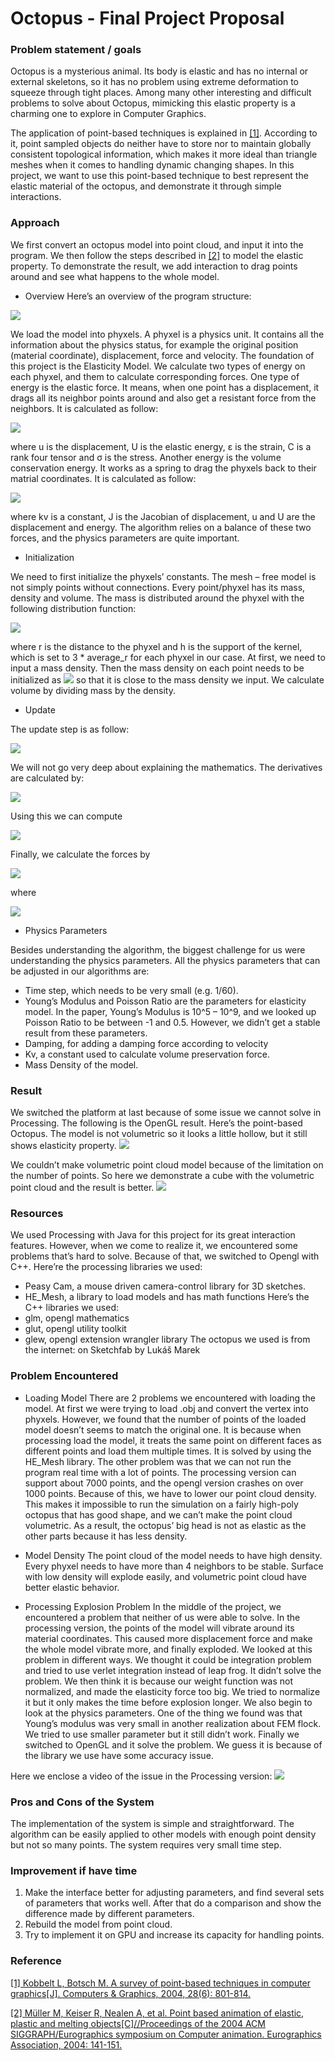 # Octopus - Final Project Proposal


### Problem statement / goals
Octopus is a mysterious animal. Its body is elastic and has no internal or external skeletons, so it has no problem using extreme deformation to squeeze through tight places. Among many other interesting and difficult problems to solve about Octopus, mimicking this elastic property is a charming one to explore in Computer Graphics. 

The application of point-based techniques is explained in [[1]](#1). According to it, point sampled objects do neither have to store nor to maintain globally consistent topological information, which makes it more ideal than triangle meshes when it comes to handling dynamic changing shapes. 
In this project, we want to use this point-based technique to best represent the elastic material of the octopus, and demonstrate it through simple interactions.


### Approach
We first convert an octopus model into point cloud, and input it into the program. We then follow the steps described in [[2]](#2) to model the elastic property. To demonstrate the result, we add interaction to drag points around and see what happens to the whole model.

- Overview
Here’s an overview of the program structure: 

![](1.png)

We load the model into phyxels. A phyxel is a physics unit. It contains all the information about the physics status, for example the original position (material coordinate), displacement, force and velocity.
The foundation of this project is the Elasticity Model. We calculate two types of energy on each phyxel, and them to calculate corresponding forces. One type of energy is the elastic force. It means, when one point has a displacement, it drags all its neighbor points around and also get a resistant force from the neighbors. It is calculated as follow:

![](2.png)

where u is the displacement, U is the elastic energy, ε is the strain, C is a rank four tensor and σ is the stress.
Another energy is the volume conservation energy. It works as a spring to drag the phyxels back to their matrial coordinates. It is calculated as follow: 

![](3.png)

where kv is a constant, J is the Jacobian of displacement, u and U are the displacement and energy.
The algorithm relies on a balance of these two forces, and the physics parameters are quite important. 

- Initialization

We need to first initialize the phyxels’ constants. The mesh – free model is not simply points without connections. Every point/phyxel has its mass, density and volume. The mass is distributed around the phyxel with the following distribution function:

![](4.png)

where r is the distance to the phyxel and h is the support of the kernel, which is set to 3 * average_r for each phyxel in our case. At first, we need to input a mass density. Then the mass density on each point needs to be initialized as ![](5.png) so that it is close to the mass density we input. We calculate volume by dividing mass by the density.

- Update 

The update step is as follow:  

![](6.png)

We will not go very deep about explaining the mathematics. 
The derivatives are calculated by:

![](7.png)
 
Using this we can compute 

![](8.png)
 
Finally, we calculate the forces by

![](9.png)
 
where
 
![](10.png)

- Physics Parameters

Besides understanding the algorithm, the biggest challenge for us were understanding the physics parameters. All the physics parameters that can be adjusted in our algorithms are:
*  Time step, which needs to be very small (e.g. 1/60).
*   Young’s Modulus and Poisson Ratio are the parameters for elasticity model. In the paper, Young’s Modulus is 10^5 – 10^9, and we looked up Poisson Ratio to be between -1 and 0.5. However, we didn’t get a stable result from these parameters. 
*   Damping, for adding a damping force according to velocity 
*   Kv, a constant used to calculate volume preservation force.
*   Mass Density of the model.


### Result
We switched the platform at last because of some issue we cannot solve in Processing. The following is the OpenGL result.
Here’s the point-based Octopus. The model is not volumetric so it looks a little hollow, but it still shows elasticity property.
[![](http://img.youtube.com/vi/OO1hlp3pIhA/0.jpg)](http://www.youtube.com/watch?v=OO1hlp3pIhA)

We couldn’t make volumetric point cloud model because of the limitation on the number of points. So here we demonstrate a cube with the volumetric point cloud and the result is better.
[![](http://img.youtube.com/vi/ZibWir2ZDH4/0.jpg)](http://www.youtube.com/watch?v=ZibWir2ZDH4)


### Resources
We used Processing with Java for this project for its great interaction features. However, when we come to realize it, we encountered some problems that’s hard to solve. Because of that, we switched to Opengl with C++.
Here’re the processing libraries we used:
*   Peasy Cam, a mouse driven camera-control library for 3D sketches.
*   HE_Mesh, a library to load models and has math functions
Here’s the C++ libraries we used:
*   glm, opengl mathematics
*   glut, opengl utility toolkit
*   glew, opengl extension wrangler library
The octopus we used is from the internet: on Sketchfab by Lukáš Marek


### Problem Encountered
*   Loading Model
There are 2 problems we encountered with loading the model. 
At first we were trying to load .obj and convert the vertex into phyxels. However, we found that the number of points of the loaded model doesn’t seems to match the original one. It is because when processing load the model, it treats the same point on different faces as different points and load them multiple times. It is solved by using the HE_Mesh library. 
The other problem was that we can not run the program real time with a lot of points. The processing version can support about 7000 points, and the opengl version crashes on over 1000 points. Because of this, we have to lower our point cloud density. This makes it impossible to run the simulation on a fairly high-poly octopus that has good shape, and we can’t make the point cloud volumetric. As a result, the octopus’ big head is not as elastic as the other parts because it has less density.

*   Model Density
The point cloud of the model needs to have high density. Every phyxel needs to have more than 4 neighbors to be stable. Surface with low density will explode easily, and volumetric point cloud have better elastic behavior.

*   Processing Explosion Problem
In the middle of the project, we encountered a problem that neither of us were able to solve. In the processing version, the points of the model will vibrate around its material coordinates. This caused more displacement force and make the whole model vibrate more, and finally exploded. 
We looked at this problem in different ways. We thought it could be integration problem and tried to use verlet integration instead of leap frog. It didn’t solve the problem.
We then think it is because our weight function was not normalized, and made the elasticity force too big. We tried to normalize it but it only makes the time before explosion longer. 
We also begin to look at the physics parameters. One of the thing we found was that Young’s modulus was very small in another realization about FEM flock. We tried to use smaller parameter but it still didn’t work.
Finally we switched to OpenGL and it solve the problem. We guess it is because of the library we use have some accuracy issue.

Here we enclose a video of the issue in the Processing version:
[![](http://img.youtube.com/vi/oa52uv9yDgU/0.jpg)](http://www.youtube.com/watch?v=oa52uv9yDgU)


### Pros and Cons of the System
The implementation of the system is simple and straightforward. The algorithm can be easily applied to other models with enough point density but not so many points. 
The system requires very small time step.

### Improvement if have time
1.  Make the interface better for adjusting parameters, and find several sets of parameters that works well. After that do a comparison and show the difference made by different parameters.
2.  Rebuild the model from point cloud.
3.  Try to implement it on GPU and increase its capacity for handling points.

### Reference
[[1] Kobbelt L, Botsch M. A survey of point-based techniques in computer graphics[J]. Computers & Graphics, 2004, 28(6): 801-814.](https://pdfs.semanticscholar.org/1dd4/d072dfbd3225e5fb7a36f9c093ff9d6915f8.pdf)<a name="1"></a>

[[2] Müller M, Keiser R, Nealen A, et al. Point based animation of elastic, plastic and melting objects[C]//Proceedings of the 2004 ACM SIGGRAPH/Eurographics symposium on Computer animation. Eurographics Association, 2004: 141-151.](https://cg.inf.ethz.ch/Downloads/Publications/Papers/2004/Mue04c/Mue04c.pdf)<a name="2"></a>

